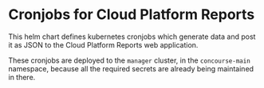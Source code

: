 # Cronjobs for Cloud Platform Reports

This helm chart defines kubernetes cronjobs which generate data and post it as
JSON to the Cloud Platform Reports web application.

These cronjobs are deployed to the `manager` cluster, in the `concourse-main`
namespace, because all the required secrets are already being maintained in
there.
